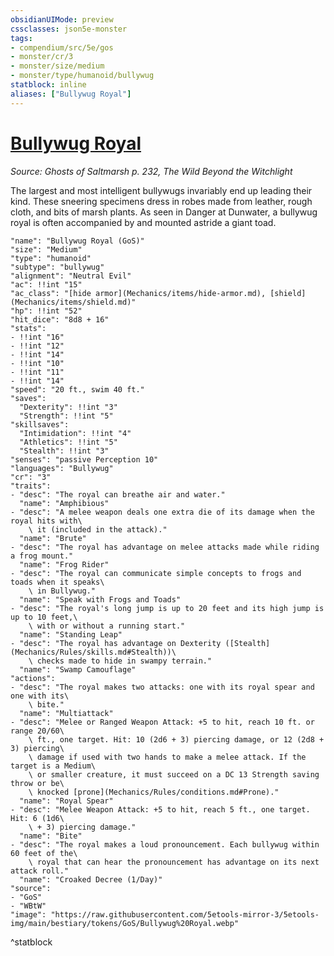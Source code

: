 ```yaml
---
obsidianUIMode: preview
cssclasses: json5e-monster
tags:
- compendium/src/5e/gos
- monster/cr/3
- monster/size/medium
- monster/type/humanoid/bullywug
statblock: inline
aliases: ["Bullywug Royal"]
---
```

# [Bullywug Royal](Mechanics\bestiary\humanoid/bullywug-royal-gos.md)
*Source: Ghosts of Saltmarsh p. 232, The Wild Beyond the Witchlight*  

The largest and most intelligent bullywugs invariably end up leading their kind. These sneering specimens dress in robes made from leather, rough cloth, and bits of marsh plants. As seen in Danger at Dunwater, a bullywug royal is often accompanied by and mounted astride a giant toad.

```statblock
"name": "Bullywug Royal (GoS)"
"size": "Medium"
"type": "humanoid"
"subtype": "bullywug"
"alignment": "Neutral Evil"
"ac": !!int "15"
"ac_class": "[hide armor](Mechanics/items/hide-armor.md), [shield](Mechanics/items/shield.md)"
"hp": !!int "52"
"hit_dice": "8d8 + 16"
"stats":
- !!int "16"
- !!int "12"
- !!int "14"
- !!int "10"
- !!int "11"
- !!int "14"
"speed": "20 ft., swim 40 ft."
"saves":
  "Dexterity": !!int "3"
  "Strength": !!int "5"
"skillsaves":
  "Intimidation": !!int "4"
  "Athletics": !!int "5"
  "Stealth": !!int "3"
"senses": "passive Perception 10"
"languages": "Bullywug"
"cr": "3"
"traits":
- "desc": "The royal can breathe air and water."
  "name": "Amphibious"
- "desc": "A melee weapon deals one extra die of its damage when the royal hits with\
    \ it (included in the attack)."
  "name": "Brute"
- "desc": "The royal has advantage on melee attacks made while riding a frog mount."
  "name": "Frog Rider"
- "desc": "The royal can communicate simple concepts to frogs and toads when it speaks\
    \ in Bullywug."
  "name": "Speak with Frogs and Toads"
- "desc": "The royal's long jump is up to 20 feet and its high jump is up to 10 feet,\
    \ with or without a running start."
  "name": "Standing Leap"
- "desc": "The royal has advantage on Dexterity ([Stealth](Mechanics/Rules/skills.md#Stealth))\
    \ checks made to hide in swampy terrain."
  "name": "Swamp Camouflage"
"actions":
- "desc": "The royal makes two attacks: one with its royal spear and one with its\
    \ bite."
  "name": "Multiattack"
- "desc": "Melee or Ranged Weapon Attack: +5 to hit, reach 10 ft. or range 20/60\
    \ ft., one target. Hit: 10 (2d6 + 3) piercing damage, or 12 (2d8 + 3) piercing\
    \ damage if used with two hands to make a melee attack. If the target is a Medium\
    \ or smaller creature, it must succeed on a DC 13 Strength saving throw or be\
    \ knocked [prone](Mechanics/Rules/conditions.md#Prone)."
  "name": "Royal Spear"
- "desc": "Melee Weapon Attack: +5 to hit, reach 5 ft., one target. Hit: 6 (1d6\
    \ + 3) piercing damage."
  "name": "Bite"
- "desc": "The royal makes a loud pronouncement. Each bullywug within 60 feet of the\
    \ royal that can hear the pronouncement has advantage on its next attack roll."
  "name": "Croaked Decree (1/Day)"
"source":
- "GoS"
- "WBtW"
"image": "https://raw.githubusercontent.com/5etools-mirror-3/5etools-img/main/bestiary/tokens/GoS/Bullywug%20Royal.webp"
```
^statblock